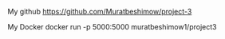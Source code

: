 My github https://github.com/Muratbeshimow/project-3

My Docker docker run -p 5000:5000 muratbeshimow1/project3
